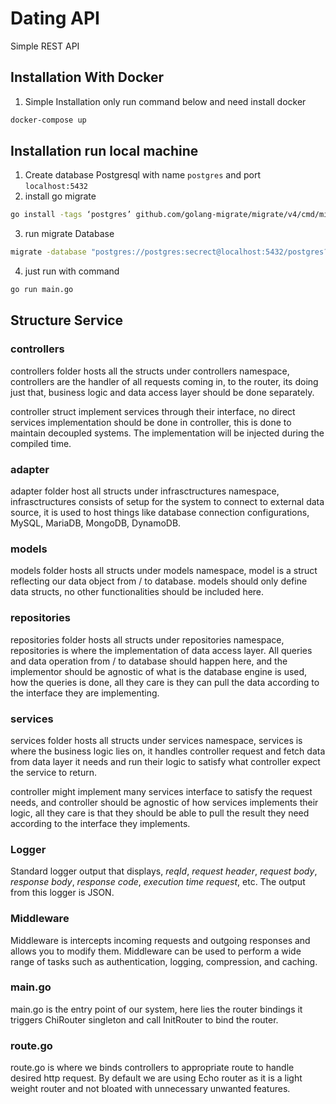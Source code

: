 # Dating API

Simple REST API 

## Installation With Docker
1. Simple Installation only run command below and need install docker
```bash
docker-compose up
```
## Installation run local machine
1. Create database Postgresql with name `postgres` and port `localhost:5432`
2. install go migrate
```bash
go install -tags ‘postgres’ github.com/golang-migrate/migrate/v4/cmd/migrate@latest
```
3. run migrate Database
```bash
migrate -database "postgres://postgres:secrect@localhost:5432/postgres?sslmode=disable" -path /migrations 
```
4. just run with command
```bash
go run main.go
```


## Structure Service

### controllers

controllers folder hosts all the structs under controllers namespace, controllers are the handler of all requests coming in, to the router, its doing just that, business logic and data access layer should be done separately.

controller struct implement services through their interface, no direct services implementation should be done in controller, this is done to maintain decoupled systems. The implementation will be injected during the compiled time.


### adapter

adapter folder host all structs under infrasctructures namespace, infrasctructures consists of setup for the system to connect to external data source, it is used to host things like database connection configurations, MySQL, MariaDB, MongoDB, DynamoDB.

### models

models folder hosts all structs under models namespace, model is a struct reflecting our data object from / to database. models should only define data structs, no other functionalities should be included here.

### repositories

repositories folder hosts all structs under repositories namespace, repositories is where the implementation of data access layer. All queries and data operation from / to database should happen here, and the implementor should be agnostic of what is the database engine is used, how the queries is done, all they care is they can pull the data according to the interface they are implementing.

### services

services folder hosts all structs under services namespace, services is where the business logic lies on, it handles controller request and fetch data from data layer it needs and run their logic to satisfy what controller expect the service to return.

controller might implement many services interface to satisfy the request needs, and controller should be agnostic of how services implements their logic, all they care is that they should be able to pull the result they need according to the interface they implements.


### Logger

Standard logger output that displays, _reqId_, _request header_, _request body_, _response body_, _response code_, _execution time request_, etc. The output from this logger is JSON.


### Middleware

Middleware is intercepts incoming requests and outgoing responses and allows you to modify them. Middleware can be used to perform a wide range of tasks such as authentication, logging, compression, and caching.

### main.go

main.go is the entry point of our system, here lies the router bindings it triggers ChiRouter singleton and call InitRouter to bind the router.

### route.go

route.go is where we binds controllers to appropriate route to handle desired http request. By default we are using Echo router as it is a light weight router and not bloated with unnecessary unwanted features.


